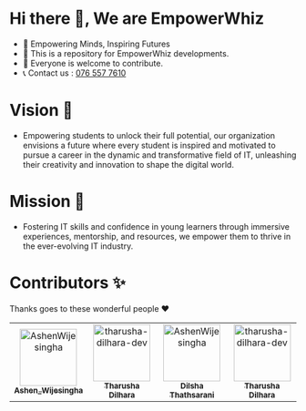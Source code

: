 # Hi there 👋, We are EmpowerWhiz
- 👾 Empowering Minds, Inspiring Futures
- 🌱 This is a repository for EmpowerWhiz developments.
- 👯 Everyone is welcome to contribute.
- 📞 Contact us : <a href="tel:0765577610">076 557 7610</a>

# Vision 👀
- Empowering students to unlock their full potential, our organization envisions a future where every student is inspired and motivated to pursue a career in the dynamic and transformative field of IT, unleashing their creativity and innovation to shape the digital world.

# Mission 🎯
- Fostering IT skills and confidence in young learners through immersive experiences, mentorship, and resources, we empower them to thrive in the ever-evolving IT industry.

<!--

**Here are some ideas to get you started:**

🙋‍♀️ A short introduction - what is your organization all about?
🌈 Contribution guidelines - how can the community get involved?
👩‍💻 Useful resources - where can the community find your docs? Is there anything else the community should know?
🍿 Fun facts - what does your team eat for breakfast?
🧙 Remember, you can do mighty things with the power of [Markdown](https://docs.github.com/github/writing-on-github/getting-started-with-writing-and-formatting-on-github/basic-writing-and-formatting-syntax)
-->

# Contributors ✨

Thanks goes to these wonderful people :heart:

<!-- readme: contributors -start -->
<table>
<tr>
   <td align="center">
        <a href="https://github.com/AshenWijesingha">
            <img src="https://avatars.githubusercontent.com/u/66056859?v=4" width="100(px);" alt="AshenWijesingha"/>
            <br />
            <sub><b>Ashen_Wijesingha</b></sub>
        </a>
    </td>
    <td align="center">
        <a href="https://github.com/tharusha-dilhara-dev">
            <img src="https://avatars.githubusercontent.com/u/146109738?v=4" width="100(px);" alt="tharusha-dilhara-dev"/>
            <br />
            <sub><b>Tharusha Dilhara</b></sub>
        </a>
    </td>
   <td align="center">
        <a href=https://avatars.githubusercontent.com/u/86911572?v=4">
            <img src="https://avatars.githubusercontent.com/u/66056859?v=4" width="100(px);" alt="AshenWijesingha"/>
            <br />
            <sub><b>Dilsha Thathsarani</b></sub>
        </a>
    </td>
    <td align="center">
        <a href="https://github.com/tharusha-dilhara-dev">
            <img src="https://avatars.githubusercontent.com/u/146109738?v=4" width="100(px);" alt="tharusha-dilhara-dev"/>
            <br />
            <sub><b>Tharusha Dilhara</b></sub>
        </a>
    </td>
<tr>
</table>
<!-- readme: contributors -end -->
